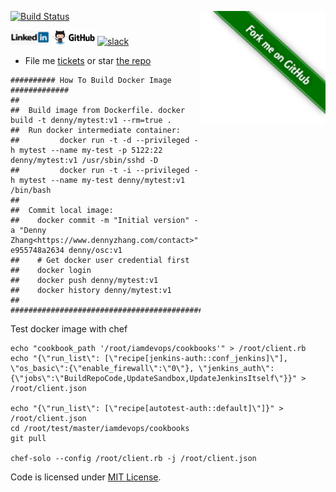<a href="https://github.com/DennyZhang?tab=followers"><img align="right" width="200" height="183" src="https://raw.githubusercontent.com/USDevOps/mywechat-slack-group/master/images/fork_github.png" /></a>

[![Build Status](https://travis-ci.org/dennyzhang/devops_docker_image.svg?branch=master)](https://travis-ci.org/dennyzhang/devops_docker_image)

[![LinkedIn](https://raw.githubusercontent.com/USDevOps/mywechat-slack-group/master/images/linkedin.png)](https://www.linkedin.com/in/dennyzhang001) [![Github](https://raw.githubusercontent.com/USDevOps/mywechat-slack-group/master/images/github.png)](https://github.com/DennyZhang) <a href="https://www.dennyzhang.com/slack" target="_blank" rel="nofollow"><img src="http://slack.dennyzhang.com/badge.svg" alt="slack"/></a>

- File me [tickets](https://github.com/DennyZhang/devops_docker_image/issues) or star [the repo](https://github.com/DennyZhang/devops_docker_image)

```
########## How To Build Docker Image #############
##
##  Build image from Dockerfile. docker build -t denny/mytest:v1 --rm=true .
##  Run docker intermediate container:
##         docker run -t -d --privileged -h mytest --name my-test -p 5122:22 denny/mytest:v1 /usr/sbin/sshd -D
##         docker run -t -i --privileged -h mytest --name my-test denny/mytest:v1 /bin/bash
##
##  Commit local image:
##    docker commit -m "Initial version" -a "Denny Zhang<https://www.dennyzhang.com/contact>" e955748a2634 denny/osc:v1
##    # Get docker user credential first
##    docker login
##    docker push denny/mytest:v1
##    docker history denny/mytest:v1
##
##################################################
```

Test docker image with chef
```
echo "cookbook_path '/root/iamdevops/cookbooks'" > /root/client.rb
echo "{\"run_list\": [\"recipe[jenkins-auth::conf_jenkins]\"], \"os_basic\":{\"enable_firewall\":\"0\"}, \"jenkins_auth\":{\"jobs\":\"BuildRepoCode,UpdateSandbox,UpdateJenkinsItself\"}}" > /root/client.json

echo "{\"run_list\": [\"recipe[autotest-auth::default]\"]}" > /root/client.json
cd /root/test/master/iamdevops/cookbooks
git pull

chef-solo --config /root/client.rb -j /root/client.json
```

Code is licensed under [MIT License](https://www.dennyzhang.com/wp-content/mit_license.txt).
